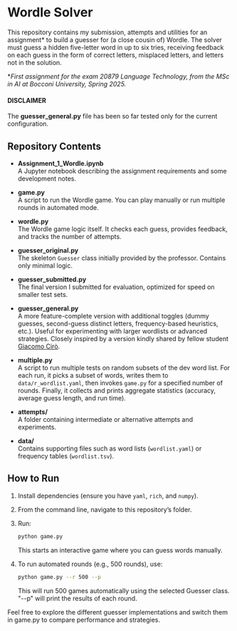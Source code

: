 # Wordle Solver

This repository contains my submission, attempts and utilities for an assignment* to build a guesser for (a close cousin of) Wordle. The solver must guess a hidden five-letter word in up to six tries, receiving feedback on each guess in the form of correct letters, misplaced letters, and letters not in the solution.

**First assignment for the exam 20879 Language Technology, from the MSc in AI at Bocconi University, Spring 2025.*

#### DISCLAIMER
The **guesser_general.py** file has been so far tested only for the current configuration.

## Repository Contents

- **Assignment_1_Wordle.ipynb**  
  A Jupyter notebook describing the assignment requirements and some development notes.

- **game.py**  
  A script to run the Wordle game. You can play manually or run multiple rounds in automated mode.

- **wordle.py**  
  The Wordle game logic itself. It checks each guess, provides feedback, and tracks the number of attempts.

- **guesser_original.py**  
  The skeleton `Guesser` class initially provided by the professor. Contains only minimal logic.

- **guesser_submitted.py**  
  The final version I submitted for evaluation, optimized for speed on smaller test sets.

- **guesser_general.py**  
  A more feature-complete version with additional toggles (dummy guesses, second-guess distinct letters, frequency-based heuristics, etc.). Useful for experimenting with larger wordlists or advanced strategies. Closely inspired by a version kindly shared by fellow student [Giacomo Cirò](https://github.com/giacomo-ciro).

- **multiple.py**  
  A script to run multiple tests on random subsets of the dev word list. For each run, it picks a subset of words, writes them to `data/r_wordlist.yaml`, then invokes `game.py` for a specified number of rounds. Finally, it collects and prints aggregate statistics (accuracy, average guess length, and run time).

- **attempts/**  
  A folder containing intermediate or alternative attempts and experiments.

- **data/**  
  Contains supporting files such as word lists (`wordlist.yaml`) or frequency tables (`wordlist.tsv`).

## How to Run

1. Install dependencies (ensure you have `yaml`, `rich`, and `numpy`).
2. From the command line, navigate to this repository’s folder.
3. Run:
   ```bash
   python game.py
    ```
    This starts an interactive game where you can guess words manually. 
    
4. To run automated rounds (e.g., 500 rounds), use:
    ```bash
    python game.py --r 500 --p
    ```
    This will run 500 games automatically using the selected Guesser class. "--p" will print the results of each round.

Feel free to explore the different guesser implementations and switch them in game.py to compare performance and strategies.
